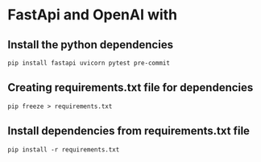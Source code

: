 # FastApi and OpenAI with 

## Install the python dependencies
`pip install fastapi uvicorn pytest pre-commit`

## Creating requirements.txt file for dependencies
`pip freeze > requirements.txt`

## Install dependencies from requirements.txt file
`pip install -r requirements.txt`

